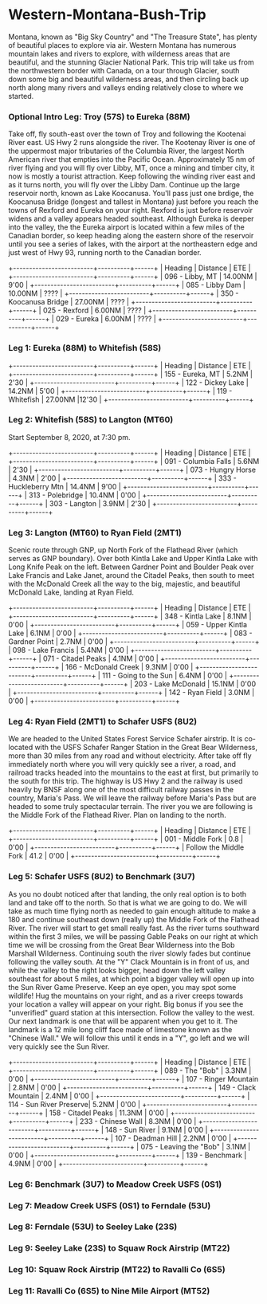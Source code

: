 # Western-Montana-Bush-Trip
 Montana, known as "Big Sky Country" and "The Treasure State", has plenty of beautiful places to explore via air. Western Montana has numerous mountain lakes and rivers to explore, with wilderness areas that are beautiful, and the stunning Glacier National Park. This trip will take us from the northwestern border with Canada, on a tour through Glacier, south down some big and beautiful wilderness areas, and then circling back up north along many rivers and valleys ending relatively close to where we started.

### Optional Intro Leg: Troy (57S) to Eureka (88M)
Take off, fly south-east over the town of Troy and following the Kootenai River east. US Hwy 2 runs alongside the river. The Kootenay River is one of the uppermost major tributaries of the Columbia River, the largest North American river that empties into the Pacific Ocean. Approximately 15 nm of river flying and you will fly over Libby, MT, once a mining and timber city, it now is mostly a tourist attraction. Keep following the winding river east and as it turns north, you will fly over the Libby Dam. Continue up the large reservoir north, known as Lake Koocanusa. You'll pass just one brdige, the Koocanusa Bridge (longest and tallest in Montana) just before you reach the towns of Rexford and Eureka on your right. Rexford is just before reservoir widens and a valley appears headed southeast. Although Eureka is deeper into the valley, the the Eureka airport is located within a few miles of the Canadian border, so keep heading along the eastern shore of the reservoir until you see a series of lakes, with the airport at the northeastern edge and just west of Hwy 93, running north to the Canadian border.

+-------------------------+----------+------+
| Heading                 | Distance | ETE  |
+-------------------------+----------+------+
| 096 - Libby, MT         | 14.00NM  | 9'00 |
+-------------------------+----------+------+
| 085 - Libby Dam         | 10.00NM  | ???? |
+-------------------------+----------+------+
| 350 - Koocanusa Bridge  | 27.00NM  | ???? |
+-------------------------+----------+------+
| 025 - Rexford           | 6.00NM   | ???? |
+-------------------------+----------+------+
| 029 - Eureka            | 6.00NM   | ???? |
+-------------------------+----------+------+

### Leg 1: Eureka (88M) to Whitefish (58S)

+-------------------------+----------+------+
| Heading                 | Distance | ETE  |
+-------------------------+----------+------+
| 155 - Eureka, MT        | 5.2NM    | 2'30 |
+-------------------------+----------+------+
| 122 - Dickey Lake       | 14.2NM   | 5'00 |
+-------------------------+----------+------+
| 119 - Whitefish         | 27.00NM  |12'30	|
+-------------------------+----------+------+


### Leg 2: Whitefish (58S) to Langton (MT60)
Start September 8, 2020, at 7:30 pm.

+-------------------------+----------+------+
| Heading                 | Distance | ETE  |
+-------------------------+----------+------+
| 091 - Columbia Falls    | 5.6NM    | 2'30 |
+-------------------------+----------+------+
| 073 - Hungry Horse      | 4.3NM    | 2'00 |
+-------------------------+----------+------+
| 333 - Huckleberry Mtn   | 14.4NM   | 9'00 |
+-------------------------+----------+------+
| 313 - Polebridge        | 10.4NM   | 0'00 |
+-------------------------+----------+------+
| 303 - Langton           | 3.9NM    | 2'30 |
+-------------------------+----------+------+

### Leg 3: Langton (MT60) to Ryan Field (2MT1)
Scenic route through GNP, up North Fork of the Flathead River (which serves as GNP boundary). Over both Kintla Lake and Upper Kintla Lake with Long Knife Peak on the left. Between Gardner Point and Boulder Peak over Lake Francis and Lake Janet, around the Citadel Peaks, then south to meet with the McDonald Creek all the way to the big, majestic, and beautiful McDonald Lake, landing at Ryan Field.

+-------------------------+----------+------+
| Heading                 | Distance | ETE  |
+-------------------------+----------+------+
| 348 - Kintla Lake       | 8.1NM    | 0'00 |
+-------------------------+----------+------+
| 059 - Upper Kintla Lake | 6.1NM    | 0'00 |
+-------------------------+----------+------+
| 083 - Gardner Point     | 2.7NM    | 0'00 |
+-------------------------+----------+------+
| 098 - Lake Francis      | 5.4NM    | 0'00 |
+-------------------------+----------+------+
| 071 - Citadel Peaks     | 4.1NM    | 0'00 |
+-------------------------+----------+------+
| 166 - McDonald Creek    | 9.3NM    | 0'00 |
+-------------------------+----------+------+
| 111 - Going to the Sun  | 6.4NM    | 0'00 |
+-------------------------+----------+------+
| 203 - Lake McDonald     | 15.1NM   | 0'00 |
+-------------------------+----------+------+
| 142 - Ryan Field        | 3.0NM    | 0'00 |
+-------------------------+----------+------+

### Leg 4: Ryan Field (2MT1) to Schafer USFS (8U2)
We are headed to the United States Forest Service Schafer airstrip. It is co-located with the USFS Schafer Ranger Station in the Great Bear Wilderness, more than 30 miles from any road and without electricity. After take off fly immediately north where you will very quickly see a river, a road, and railroad tracks headed into the mountains to the east at first, but primarily to the south for this trip. The highway is US Hwy 2 and the railway is used heavily by BNSF along one of the most difficult railway passes in the country, Maria's Pass. We will leave the railway before Maria's Pass but are headed to some truly spectacular terrain. The river you we are following is the Middle Fork of the Flathead River. Plan on landing to the north.

+-------------------------+----------+------+
| Heading                 | Distance | ETE  |
+-------------------------+----------+------+
|  001 - Middle Fork      | 0.8      | 0'00 |
+-------------------------+----------+------+
|  Follow the Middle Fork | 41.2     | 0'00 |
+-------------------------+----------+------+

### Leg 5: Schafer USFS (8U2) to Benchmark (3U7)
As you no doubt noticed after that landing, the only real option is to both land and take off to the north. So that is what we are going to do. We will take as much time flying north as needed to gain enough altitude to make a 180 and continue southeast down (really up) the Middle Fork of the Flathead River. The river will start to get small really fast. As the river turns southward within the first 3 miles, we will be passing Gable Peaks on our right at which time we will be crossing from the Great Bear Wilderness into the Bob Marshall Wilderness. Continuing south the river slowly fades but continue following the valley south. At the "Y" Clack Mountain is in front of us, and while the valley to the right looks bigger, head down the left valley southeast for about 5 miles, at which point a bigger valley will open up into the Sun River Game Preserve. Keep an eye open, you may spot some wildlife! Hug the mountains on your right, and as a river creeps towards your location a valley will appear on your right. Big bonus if you see the "unverified" guard station  at this intersection. Follow the valley to the west. Our next landmark is one that will be apparent when you get to it. The landmark is a 12 mile long cliff face made of limestone known as the "Chinese Wall." We will follow this until it ends in a "Y", go left and we will very quickly see the Sun River.

+-------------------------+----------+------+
| Heading                 | Distance | ETE  |
+-------------------------+----------+------+
| 089 - The "Bob"	        | 3.3NM    | 0'00 |
+-------------------------+----------+------+
| 107 - Ringer Mountain	  | 2.8NM    | 0'00 |
+-------------------------+----------+------+
| 149 - Clack Mountain    | 2.4NM    | 0'00 |
+-------------------------+----------+------+
| 114 - Sun River Preserve| 5.2NM    | 0'00 |
+-------------------------+----------+------+
| 158 - Citadel Peaks     | 11.3NM   | 0'00 |
+-------------------------+----------+------+
| 233 - Chinese Wall      | 8.3NM    | 0'00 |
+-------------------------+----------+------+
| 148 - Sun River		       | 9.1NM    | 0'00 |
+-------------------------+----------+------+
| 107 - Deadman Hill      | 2.2NM    | 0'00 |
+-------------------------+----------+------+
| 075 - Leaving the "Bob" | 3.1NM    | 0'00 |
+-------------------------+----------+------+
| 139 - Benchmark	        | 4.9NM    | 0'00 |
+-------------------------+----------+------+

### Leg 6: Benchmark (3U7) to Meadow Creek USFS (0S1)

### Leg 7: Meadow Creek USFS (0S1) to Ferndale (53U)

### Leg 8: Ferndale (53U) to Seeley Lake (23S)

### Leg 9: Seeley Lake (23S) to Squaw Rock Airstrip (MT22)

### Leg 10: Squaw Rock Airstrip (MT22) to Ravalli Co (6S5)

### Leg 11: Ravalli Co (6S5) to Nine Mile Airport (MT52)
